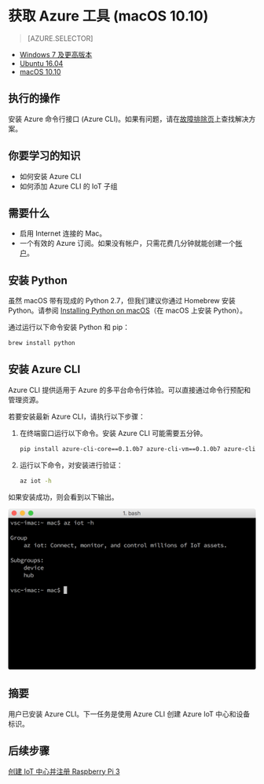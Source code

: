 <properties
	pageTitle="获取 Azure 工具 (macOS 10.10)"
	description="在 macOS 上安装 Python 和 Azure 命令行接口 (Azure CLI)。"
	services="iot-hub"
	documentationcenter=""
	author="shizn"
	manager="timlt"
	tags=""
	keywords=""/>  

<tags
	ms.service="iot-hub"
	ms.date="10/21/2016"
	wacn.date="12/19/2016"/>

# 获取 Azure 工具 (macOS 10.10)
> [AZURE.SELECTOR]
- [Windows 7 及更高版本](/documentation/articles/iot-hub-raspberry-pi-kit-node-lesson2-get-azure-tools-win32/)
- [Ubuntu 16.04](/documentation/articles/iot-hub-raspberry-pi-kit-node-lesson2-get-azure-tools-ubuntu/)
- [macOS 10.10](/documentation/articles/iot-hub-raspberry-pi-kit-node-lesson2-get-azure-tools-mac/)

## 执行的操作
安装 Azure 命令行接口 (Azure CLI)。如果有问题，请在[故障排除页](/documentation/articles/iot-hub-raspberry-pi-kit-node-troubleshooting/)上查找解决方案。

## 你要学习的知识
* 如何安装 Azure CLI
* 如何添加 Azure CLI 的 IoT 子组

## 需要什么
* 启用 Internet 连接的 Mac。
* 一个有效的 Azure 订阅。如果没有帐户，只需花费几分钟就能创建一个[帐户](/pricing/1rmb-trial/)。

## 安装 Python
虽然 macOS 带有现成的 Python 2.7，但我们建议你通过 Homebrew 安装 Python。请参阅 [Installing Python on macOS](http://docs.python-guide.org/en/latest/starting/install/osx/)（在 macOS 上安装 Python）。

通过运行以下命令安装 Python 和 pip：

```bash
brew install python
```

## 安装 Azure CLI
Azure CLI 提供适用于 Azure 的多平台命令行体验。可以直接通过命令行预配和管理资源。

若要安装最新 Azure CLI，请执行以下步骤：

1. 在终端窗口运行以下命令。安装 Azure CLI 可能需要五分钟。
   
    ```bash
    pip install azure-cli-core==0.1.0b7 azure-cli-vm==0.1.0b7 azure-cli-storage==0.1.0b7 azure-cli-role==0.1.0b7 azure-cli-resource==0.1.0b7 azure-cli-profile==0.1.0b7 azure-cli-network==0.1.0b7 azure-cli-iot==0.1.0b7 azure-cli-feedback==0.1.0b7 azure-cli-configure==0.1.0b7 azure-cli-component==0.1.0b7 azure-cli==0.1.0b7
    ```
2. 运行以下命令，对安装进行验证：
   
    ```bash
    az iot -h
    ```

如果安装成功，则会看到以下输出。

![指示成功的输出](./media/iot-hub-raspberry-pi-lessons/lesson2/az_iot_help_osx.png)  


## 摘要
用户已安装 Azure CLI。下一任务是使用 Azure CLI 创建 Azure IoT 中心和设备标识。

## 后续步骤
[创建 IoT 中心并注册 Raspberry Pi 3](/documentation/articles/iot-hub-raspberry-pi-kit-node-lesson2-prepare-azure-iot-hub/)

<!---HONumber=Mooncake_1212_2016-->